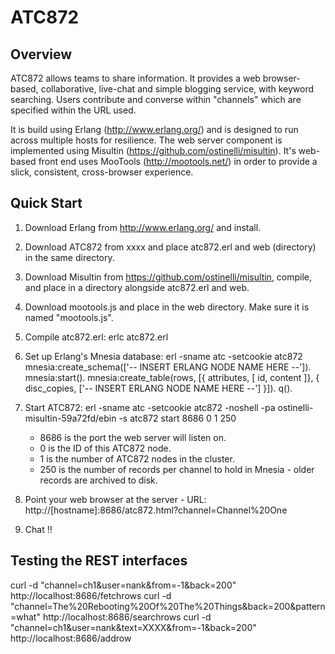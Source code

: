 ATC872
======
Overview
--------
ATC872 allows teams to share information.  It provides a web browser-based, collaborative, live-chat
and simple blogging service, with keyword searching.  Users contribute and converse within "channels" which
are specified within the URL used.

It is build using Erlang (http://www.erlang.org/) and is designed to run across multiple hosts for
resilience.  The web server component is implemented using Misultin (https://github.com/ostinelli/misultin).
It's web-based front end uses MooTools (http://mootools.net/) in order to provide a slick, consistent,
cross-browser experience.

Quick Start
-----------
1) Download Erlang from http://www.erlang.org/ and install.

2) Download ATC872 from xxxx and place atc872.erl and web (directory) in the same directory.

3) Download Misultin from https://github.com/ostinelli/misultin, compile, and place in a directory
   alongside atc872.erl and web.

4) Download mootools.js and place in the web directory.  Make sure it is named "mootools.js".

5) Compile atc872.erl:
   erlc atc872.erl

6) Set up Erlang's Mnesia database:
   erl -sname atc -setcookie atc872
   mnesia:create_schema(['-- INSERT ERLANG NODE NAME HERE --']).
   mnesia:start().
   mnesia:create_table(rows, [{ attributes, [ id, content ]}, { disc_copies, ['-- INSERT ERLANG NODE NAME HERE --'] }]).
   q().

7) Start ATC872:
   erl -sname atc -setcookie atc872 -noshell -pa ostinelli-misultin-59a72fd/ebin -s atc872 start 8686 0 1 250

   - 8686 is the port the web server will listen on.
   - 0 is the ID of this ATC872 node.
   - 1 is the number of ATC872 nodes in the cluster.
   - 250 is the number of records per channel to hold in Mnesia - older records are archived to disk.

8) Point your web browser at the server - URL:
   http://[hostname]:8686/atc872.html?channel=Channel%20One

9) Chat !!

Testing the REST interfaces
---------------------------
curl -d "channel=ch1&user=nank&from=-1&back=200" http://localhost:8686/fetchrows
curl -d "channel=The%20Rebooting%20Of%20The%20Things&back=200&pattern=what" http://localhost:8686/searchrows
curl -d "channel=ch1&user=nank&text=XXXX&from=-1&back=200" http://localhost:8686/addrow
